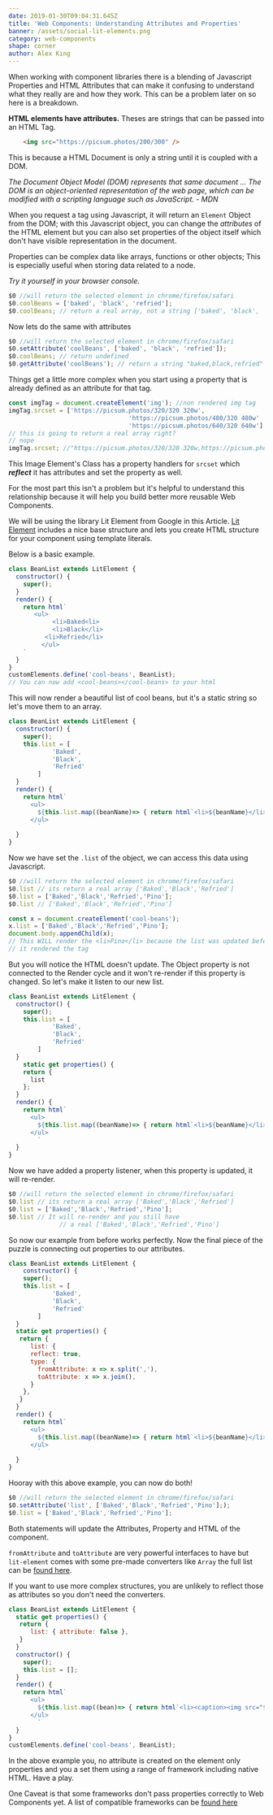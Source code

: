 ```yaml
---
date: 2019-01-30T09:04:31.645Z
title: 'Web Components: Understanding Attributes and Properties'
banner: /assets/social-lit-elements.png
category: web-components
shape: corner
author: Alex King
---
```


When working with component libraries there is a blending of Javascript Properties and HTML Attributes that can make it confusing to understand what they really are and how they work. This can be a problem later on so here is a breakdown.

**HTML elements have attributes.** Theses are strings that can be passed into an HTML Tag.
```html
    <img src="https://picsum.photos/200/300" />
```
This is because a HTML Document is only a string until it is coupled with a DOM.

*The Document Object Model (DOM) represents that same document ... The DOM is an object-oriented representation of the web page, which can be modified with a scripting language such as JavaScript. - MDN*

When you request a tag using Javascript, it will return an `Element` Object from the DOM; with this Javascript object, you can change the *attributes* of the HTML element but you can also set properties of the object itself which don't have visible representation in the document.

Properties can be complex data like arrays, functions or other objects; This is especially useful when storing data related to a node.

*Try it yourself in your browser console.*

```js
$0 //will return the selected element in chrome/firefox/safari
$0.coolBeans = ['baked', 'black', 'refried'];
$0.coolBeans; // return a real array, not a string ['baked', 'black', 'refried']
```

Now lets do the same with attributes

```js
$0 //will return the selected element in chrome/firefox/safari
$0.setAttribute('coolBeans', ['baked', 'black', 'refried']);
$0.coolBeans; // return undefined
$0.getAttribute('coolBeans'); // return a string "baked,black,refried"
```

Things get a little more complex when you start using a property that is already defined as an attribute for that tag.

```js
const imgTag = document.createElement('img'); //non rendered img tag
imgTag.srcset = ['https://picsum.photos/320/320 320w',
								 'https://picsum.photos/480/320 480w'
								 'https://picsum.photos/640/320 640w']
// this is going to return a real array right?
// nope
imgTag.srcset; //"https://picsum.photos/320/320 320w,https://picsum.photos/480/320 480w,https://picsum.photos/640/320 640w"
```

This Image Element's Class has a property handlers for `srcset` which ***reflect*** it has attributes and set the property as well.

For the most part this isn't a problem but it's helpful to understand this relationship because it will help you build better more reusable Web Components.

We will be using the library Lit Element from Google in this Article. [Lit Element](https://lit-element.polymer-project.org) includes a nice base structure and lets you create HTML structure for your component using template literals.

Below is a basic example.

```js
class BeanList extends LitElement {
  constructor() {
    super();
  }
  render() {
    return html`
	   <ul>
			<li>Baked<li>
			<li>Black</li>
		  <li>Refried</li>
		 </ul>
    `
  }
}
customElements.define('cool-beans', BeanList);
// You can now add <cool-beans></cool-beans> to your html
```

This will now render a beautiful list of cool beans, but it's a static string so let's move them to an array.

```js
class BeanList extends LitElement {
  constructor() {
    super();
    this.list = [
			'Baked',
			'Black',
			'Refried'
		]
  }
  render() {
    return html`
      <ul>
        ${this.list.map((beanName)=> { return html`<li>${beanName}</li>`})}
      </ul>
		`
  }
}
```

Now we have set the `.list`  of the object, we can access this data using Javascript.

```js
$0 //will return the selected element in chrome/firefox/safari
$0.list // its return a real array ['Baked','Black','Refried']
$0.list = ['Baked','Black','Refried','Pino'];
$0.list // ['Baked','Black','Refried','Pino']

const x = document.createElement('cool-beans');
x.list = ['Baked','Black','Refried','Pino'];
document.body.appendChild(x);
// This WILL render the <li>Pino</li> because the list was updated before
// it rendered the tag
```

But you will notice the HTML doesn't update. The Object property is not connected to the Render cycle and it won't re-render if this property is changed. So let's make it listen to our new list.

```js
class BeanList extends LitElement {
  constructor() {
    super();
    this.list = [
			'Baked',
			'Black',
			'Refried'
		]
  }
	static get properties() {
    return {
      list
    };
  }
  render() {
    return html`
      <ul>
        ${this.list.map((beanName)=> { return html`<li>${beanName}</li>`})}
      </ul>
		`
  }
}
```

Now we have added a property listener, when this property is updated, it will re-render.

```js
$0 //will return the selected element in chrome/firefox/safari
$0.list // its return a real array ['Baked','Black','Refried']
$0.list = ['Baked','Black','Refried','Pino'];
$0.list // It will re-render and you still have
			  // a real ['Baked','Black','Refried','Pino']
```

So now our example from before works perfectly.  Now the final piece of the puzzle is connecting out properties to our attributes.

```js
class BeanList extends LitElement {
	constructor() {
    super();
    this.list = [
			'Baked',
			'Black',
			'Refried'
		]
  }
  static get properties() {
   return {
      list: {
      reflect: true,
      type: {
        fromAttribute: x => x.split(','),
        toAttribute: x => x.join(),
      }
    },
   }
  }
  render() {
    return html`
      <ul>
        ${this.list.map((beanName)=> { return html`<li>${beanName}</li>`})}
      </ul>
		`
  }
}
```

Hooray with this above example, you can now do both!

```js
$0 //will return the selected element in chrome/firefox/safari
$0.setAttribute('list', ['Baked','Black','Refried','Pino'];);
$0.list = ['Baked','Black','Refried','Pino'];
```

Both statements will update the Attributes, Property and HTML of the component.

`fromAttribute`  and `toAttribute` are very powerful interfaces to have but `lit-element` comes with some pre-made converters like `Array` the full list can be [found here](https://lit-element.polymer-project.org/guide/properties#conversion-type).

If you want to use more complex structures, you are unlikely to reflect those as attributes so you don't need the converters.

```js
class BeanList extends LitElement {
  static get properties() {
   return {
      list: { attribute: false },
   }
  }
  constructor() {
    super();
    this.list = [];
  }
  render() {
    return html`
      <ul>
        ${this.list.map((bean)=> { return html`<li><caption><img src="${bean.img}" />${bean.name}</caption></li>`})}
      </ul>
		`
  }
}
customElements.define('cool-beans', BeanList);
```

In the above example you, no attribute is created on the element only properties and you a set them using a range of framework including native HTML. Have a play.
<!-- <iframe width="100%" height="600" src="https://glitch.com/embed/#!/embed/article-example-attributes?path=src/index.ts&previewSize=33" frameborder="0" allowfullscreen></iframe> -->

One Caveat is that some frameworks don't pass properties correctly to Web Components yet. A  list of compatible frameworks can be [found here](https://custom-elements-everywhere.com/)
